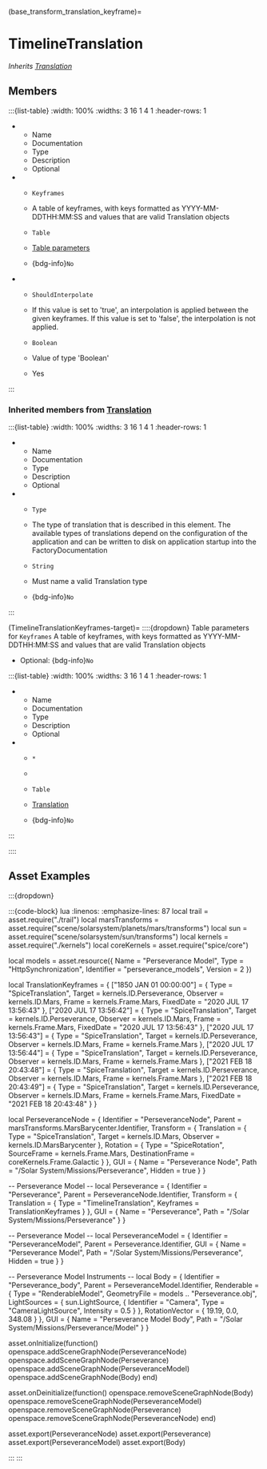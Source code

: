 



(base_transform_translation_keyframe)=
# TimelineTranslation

_Inherits [Translation](#core_transform_translation)_




## Members


:::{list-table}
:width: 100%
:widths: 3 16 1 4 1
:header-rows: 1
*   - Name
    - Documentation
    - Type
    - Description
    - Optional

*   - `Keyframes`
    - A table of keyframes, with keys formatted as YYYY-MM-DDTHH:MM:SS and values that are valid Translation objects
    - `Table`
    
    -   [Table parameters](#TimelineTranslationKeyframes-target) 
    
    - {bdg-info}`No`
    
*   - `ShouldInterpolate`
    - If this value is set to 'true', an interpolation is applied between the given keyframes. If this value is set to 'false', the interpolation is not applied.
    - `Boolean`
    
    - Value of type 'Boolean' 
    
    - Yes
    
:::



### Inherited members from [Translation](#core_transform_translation)

:::{list-table}
:width: 100%
:widths: 3 16 1 4 1
:header-rows: 1
*   - Name
    - Documentation
    - Type
    - Description
    - Optional

*   - `Type`
    - The type of translation that is described in this element. The available types of translations depend on the configuration of the application and can be written to disk on application startup into the FactoryDocumentation
    - `String`
    
    - Must name a valid Translation type 
    
    - {bdg-info}`No`
    
:::






(TimelineTranslationKeyframes-target)=
::::{dropdown} Table parameters for `Keyframes`
A table of keyframes, with keys formatted as YYYY-MM-DDTHH:MM:SS and values that are valid Translation objects


* Optional: {bdg-info}`No`


:::{list-table}
:width: 100%
:widths: 3 16 1 4 1
:header-rows: 1
*   - Name
    - Documentation
    - Type
    - Description
    - Optional

*   - `*`
    - 
    - `Table`
    
    - [Translation](#core_transform_translation)
    
    - {bdg-info}`No`
    
:::



::::






## Asset Examples


:::{dropdown} 

:::{code-block} lua
:linenos:
:emphasize-lines: 87
local trail = asset.require("./trail")
local marsTransforms = asset.require("scene/solarsystem/planets/mars/transforms")
local sun = asset.require("scene/solarsystem/sun/transforms")
local kernels = asset.require("./kernels")
local coreKernels = asset.require("spice/core")



local models = asset.resource({
  Name = "Perseverance Model",
  Type = "HttpSynchronization",
  Identifier = "perseverance_models",
  Version = 2
})


local TranslationKeyframes = {
  ["1850 JAN 01 00:00:00"] = {
    Type = "SpiceTranslation",
    Target = kernels.ID.Perseverance,
    Observer = kernels.ID.Mars,
    Frame = kernels.Frame.Mars,
    FixedDate = "2020 JUL 17 13:56:43"
  },
  ["2020 JUL 17 13:56:42"] = {
    Type = "SpiceTranslation",
    Target = kernels.ID.Perseverance,
    Observer = kernels.ID.Mars,
    Frame = kernels.Frame.Mars,
    FixedDate = "2020 JUL 17 13:56:43"
  },
  ["2020 JUL 17 13:56:43"] = {
    Type = "SpiceTranslation",
    Target = kernels.ID.Perseverance,
    Observer = kernels.ID.Mars,
    Frame = kernels.Frame.Mars
  },
  ["2020 JUL 17 13:56:44"] = {
    Type = "SpiceTranslation",
    Target = kernels.ID.Perseverance,
    Observer = kernels.ID.Mars,
    Frame = kernels.Frame.Mars
  },
  ["2021 FEB 18 20:43:48"] = {
    Type = "SpiceTranslation",
    Target = kernels.ID.Perseverance,
    Observer = kernels.ID.Mars,
    Frame = kernels.Frame.Mars
  },
  ["2021 FEB 18 20:43:49"] = {
    Type = "SpiceTranslation",
    Target = kernels.ID.Perseverance,
    Observer = kernels.ID.Mars,
    Frame = kernels.Frame.Mars,
    FixedDate = "2021 FEB 18 20:43:48"
  }
}

local PerseveranceNode = {
  Identifier = "PerseveranceNode",
  Parent = marsTransforms.MarsBarycenter.Identifier,
  Transform = {
    Translation = {
      Type = "SpiceTranslation",
      Target = kernels.ID.Mars,
      Observer = kernels.ID.MarsBarycenter
    },
    Rotation = {
      Type = "SpiceRotation",
      SourceFrame = kernels.Frame.Mars,
      DestinationFrame = coreKernels.Frame.Galactic
    }
  },
  GUI = {
    Name = "Perseverance Node",
    Path = "/Solar System/Missions/Perseverance",
    Hidden = true
  }
}

-- Perseverance Model --
local Perseverance = {
  Identifier = "Perseverance",
  Parent = PerseveranceNode.Identifier,
  Transform = {
    Translation = {
      Type = "TimelineTranslation",
      Keyframes = TranslationKeyframes
    }
  },
  GUI = {
    Name = "Perseverance",
    Path = "/Solar System/Missions/Perseverance"
  }
}

-- Perseverance Model --
local PerseveranceModel = {
  Identifier = "PerseveranceModel",
  Parent = Perseverance.Identifier,
  GUI = {
    Name = "Perseverance Model",
    Path = "/Solar System/Missions/Perseverance",
    Hidden = true
  }
}

-- Perseverance Model Instruments --
local Body = {
  Identifier = "Perseverance_body",
  Parent = PerseveranceModel.Identifier,
  Renderable = {
    Type = "RenderableModel",
    GeometryFile = models .. "Perseverance.obj",
    LightSources = {
      sun.LightSource,
      {
        Identifier = "Camera",
        Type = "CameraLightSource",
        Intensity = 0.5
      }
    },
    RotationVector = { 19.19, 0.0, 348.08 }
  },
  GUI = {
    Name = "Perseverance Model Body",
    Path = "/Solar System/Missions/Perseverance/Model"
  }
}


asset.onInitialize(function()
  openspace.addSceneGraphNode(PerseveranceNode)
  openspace.addSceneGraphNode(Perseverance)
  openspace.addSceneGraphNode(PerseveranceModel)
  openspace.addSceneGraphNode(Body)
end)

asset.onDeinitialize(function()
  openspace.removeSceneGraphNode(Body)
  openspace.removeSceneGraphNode(PerseveranceModel)
  openspace.removeSceneGraphNode(Perseverance)
  openspace.removeSceneGraphNode(PerseveranceNode)
end)

asset.export(PerseveranceNode)
asset.export(Perseverance)
asset.export(PerseveranceModel)
asset.export(Body)

:::
:::


